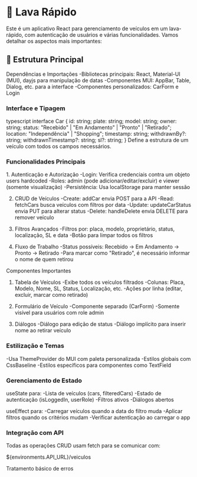 <h1>🚗 Lava Rápido </h1>
Este é um aplicativo React para gerenciamento de veículos em um lava-rápido, com autenticação de usuários e várias funcionalidades. Vamos detalhar os aspectos mais importantes:

<h2>📂 Estrutura Principal</h2>
Dependências e Importações
-Bibliotecas principais: React, Material-UI (MUI), dayjs para manipulação de datas
-Componentes MUI: AppBar, Table, Dialog, etc. para a interface
-Componentes personalizados: CarForm e Login

<h3>Interface e Tipagem</h3>
typescript
interface Car {
  id: string;
  plate: string;
  model: string;
  owner: string;
  status: "Recebido" | "Em Andamento" | "Pronto" | "Retirado";
  location: "Independência" | "Shopping";
  timestamp: string;
  withdrawnBy?: string;
  withdrawnTimestamp?: string;
  sl?: string;
}
Define a estrutura de um veículo com todos os campos necessários.

<h3>Funcionalidades Principais</h3>
1. Autenticação e Autorização
-Login: Verifica credenciais contra um objeto users hardcoded
-Roles: admin (pode adicionar/editar/excluir) e viewer (somente visualização)
-Persistência: Usa localStorage para manter sessão

2. CRUD de Veículos
-Create: addCar envia POST para a API
-Read: fetchCars busca veículos com filtros por data
-Update: updateCarStatus envia PUT para alterar status
-Delete: handleDelete envia DELETE para remover veículo

3. Filtros Avançados
-Filtros por: placa, modelo, proprietário, status, localização, SL e data
-Botão para limpar todos os filtros

4. Fluxo de Trabalho
-Status possíveis: Recebido → Em Andamento → Pronto → Retirado
-Para marcar como "Retirado", é necessário informar o nome de quem retirou

Componentes Importantes
1. Tabela de Veículos
-Exibe todos os veículos filtrados
-Colunas: Placa, Modelo, Nome, SL, Status, Localização, etc.
-Ações por linha (editar, excluir, marcar como retirado)

2. Formulário de Veículo
-Componente separado (CarForm)
-Somente visível para usuários com role admin

3. Diálogos
-Diálogo para edição de status
-Diálogo implícito para inserir nome ao retirar veículo

<h3>Estilização e Temas</h3>
-Usa ThemeProvider do MUI com paleta personalizada
-Estilos globais com CssBaseline
-Estilos específicos para componentes como TextField

<h3>Gerenciamento de Estado</h3>
useState para:
-Lista de veículos (cars, filteredCars)
-Estado de autenticação (isLoggedIn, userRole)
-Filtros ativos
-Diálogos abertos

useEffect para:
-Carregar veículos quando a data do filtro muda
-Aplicar filtros quando os critérios mudam
-Verificar autenticação ao carregar o app

<h3>Integração com API</h3>
Todas as operações CRUD usam fetch para se comunicar com:

${environments.API_URL}/veiculos

Tratamento básico de erros
